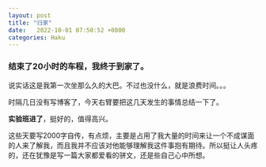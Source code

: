 ```yaml
---
layout: post
title: "归家"
date:   2022-10-01 07:50:52 +0800
categories: Haku
---
```


### 结束了20小时的车程，我终于到家了。

说实话这是我第一次坐那么久的大巴。不过也没什么，就是浪费时间。。。

时隔几日没有写博客了，今天右臂要把这几天发生的事情总结一下了。

**实验班进了**，挺好的，值得高兴。

这些天要写2000字自传，有点烦，主要是占用了我大量的时间来让一个不成谋面的人来了解我，而且我并不应该对他能够理解我这件事抱有期待。所以挺让人头疼的，还在犹豫是写一篇大家都爱看的骈文，还是些自己心中所想。
